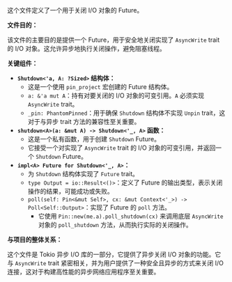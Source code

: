 这个文件定义了一个用于关闭 I/O 对象的 Future。

**文件目的：**

该文件的主要目的是提供一个 Future，用于安全地关闭实现了 `AsyncWrite` trait 的 I/O 对象。这允许异步地执行关闭操作，避免阻塞线程。

**关键组件：**

*   **`Shutdown<'a, A: ?Sized>` 结构体：**
    *   这是一个使用 `pin_project` 宏创建的 Future 结构体。
    *   `a: &'a mut A`：持有对要关闭的 I/O 对象的可变引用。`A` 必须实现 `AsyncWrite` trait。
    *   `_pin: PhantomPinned`：用于确保 `Shutdown` 结构体不实现 `Unpin` trait，这对于与异步 trait 方法的兼容性至关重要。
*   **`shutdown<A>(a: &mut A) -> Shutdown<'_, A>` 函数：**
    *   这是一个私有函数，用于创建 `Shutdown` Future。
    *   它接受一个对实现了 `AsyncWrite` trait 的 I/O 对象的可变引用，并返回一个 `Shutdown` Future。
*   **`impl<A> Future for Shutdown<'_, A>`：**
    *   为 `Shutdown` 结构体实现了 `Future` trait。
    *   `type Output = io::Result<()>`：定义了 Future 的输出类型，表示关闭操作的结果，可能成功或失败。
    *   `poll(self: Pin<&mut Self>, cx: &mut Context<'_>) -> Poll<Self::Output>`：实现了 Future 的 `poll` 方法。
        *   它使用 `Pin::new(me.a).poll_shutdown(cx)` 来调用底层 `AsyncWrite` 对象的 `poll_shutdown` 方法，从而执行实际的关闭操作。

**与项目的整体关系：**

这个文件是 Tokio 异步 I/O 库的一部分，它提供了异步关闭 I/O 对象的功能。它与 `AsyncWrite` trait 紧密相关，并为用户提供了一种安全且异步的方式来关闭 I/O 连接，这对于构建高性能的异步网络应用程序至关重要。
